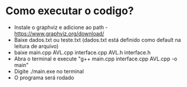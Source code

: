 # Como executar o codigo?
* Instale o graphviz e adicione ao path - https://www.graphviz.org/download/
* Baixe dados.txt ou teste.txt (dados.txt está definido como default na leitura de arquivo)
* baixe main.cpp AVL.cpp interface.cpp AVL.h interface.h
* Abra o terminal e execute "g++ main.cpp interface.cpp AVL.cpp -o main"
* Digite ./main.exe no terminal
* O programa será rodado
